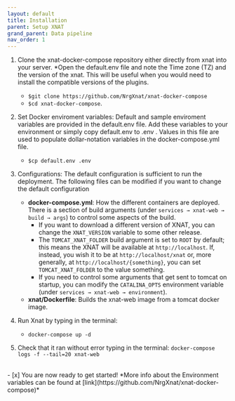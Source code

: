 ```yaml
---
layout: default
title: Installation
parent: Setup XNAT
grand_parent: Data pipeline
nav_order: 1
---
```




1. Clone the xnat-docker-compose repository either directly from xnat into your server. *Open the default.env file and note the Time zone (TZ) and the version of the xnat. This will be useful when you would need to install the compatible versions of the plugins.
    - `$git clone https://github.com/NrgXnat/xnat-docker-compose`
    -  `$cd xnat-docker-compose`.
    
2. Set Docker enviroment variables: Default and sample enviroment variables are provided in the default.env file. Add these variables to your environment or simply copy default.env to .env . Values in this file are used to populate dollar-notation variables in the docker-compose.yml file.
    - `$cp default.env .env`
  
3. Configurations: The default configuration is sufficient to run the deployment. The following files can be modified if you want to change the default configuration 
    - **docker-compose.yml**: How the different containers are deployed. There is a section of build arguments (under `services → xnat-web → build → args`) to control some aspects of the build.
        - If you want to download a different version of XNAT, you can change the `XNAT_VERSION` variable to some other release.
        - The `TOMCAT_XNAT_FOLDER` build argument is set to `ROOT` by default; this means the XNAT will be available at `http://localhost`. If, instead, you wish it to be at `http://localhost/xnat` or, more generally, at `http://localhost/{something}`, you can set `TOMCAT_XNAT_FOLDER` to the value something.
        - If you need to control some arguments that get sent to tomcat on startup, you can modify the `CATALINA_OPTS` environment variable (under `services → xnat-web → environment`).
    - **xnat/Dockerfile**: Builds the xnat-web image from a tomcat docker image.


4. Run Xnat by typing in the terminal:
    - `docker-compose up -d`
5. Check that it ran without error typing in the terminal:
    `docker-compose logs -f --tail=20 xnat-web`



<br/>
- [x] You are now ready to get started! *More info about the Environment variables can be found at [link](https://github.com/NrgXnat/xnat-docker-compose)*
